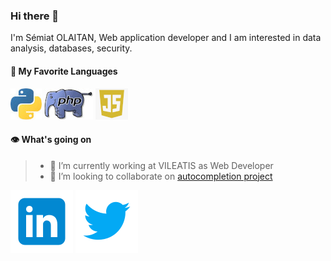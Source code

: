 ### Hi there 👋
I'm Sémiat OLAITAN, Web application developer and I am interested in data analysis, databases, security.

#### 🥰 My Favorite Languages

[![python](/images/python.jpeg)](#) 
[![php](/images/php.jpeg)](#) 
[![js](/images/js.png)](#)

#### 👁️ What's going on

>- 🔭 I’m currently working at VILEATIS as Web Developer
>- 👯 I’m looking to collaborate on [autocompletion project](https://github.com/lamiye19/autocompletion)

[![linkedIn](/images/linkedin.png)](https://www.linkedin.com/in/s%C3%A9miat-oy%C3%A9nik%C3%A8-ola%C3%AFtan-741717196/)
[![Twitter](/images/twitter.png)](https://www.x.com/Lamiye19_Dev/)
